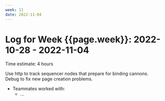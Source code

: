 ```yaml
---
week: 11
date: 2022-11-04
---
```

# Log for Week {{page.week}}: 2022-10-28 - 2022-11-04

Time estimate: 4 hours

Use http to track sequencer nodes that prepare for binding cannons. <br> 
Debug to fix new page creation problems.

- Teammates worked with:
  - ...
